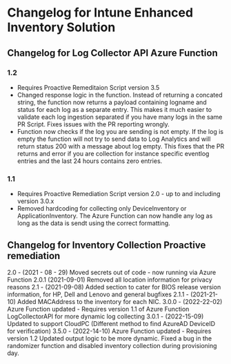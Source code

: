 # Changelog for Intune Enhanced Inventory Solution 

## Changelog for Log Collector API Azure Function

### 1.2 
* Requires Proactive Remeditaion Script version 3.5
* Changed response logic in the function. Instead of returning a concated string, the function now returns a payload containing logname and status for each log as a separate entry. This makes it much easier to validate each log ingestion separated if you have many logs in the same PR Script. Fixes issues with the PR reporting wrongly. 
* Function now checks if the log you are sending is not empty. If the log is empty the function will not try to send data to Log Analytics and will return status 200 with a message about log empty. This fixes that the PR returns and error if you are collection for instance specific eventlog entries and the last 24 hours contains zero entries. 

### 1.1 
* Requires Proactive Remediation Script version 2.0 - up to and including version 3.0.x 
* Removed hardcoding for collecting only DeviceInventory or ApplicationInventory. The Azure Function can now handle any log as long as the data is sendt using the correct formatting. 

## Changelog for Inventory Collection Proactive remediation
2.0 - (2021 - 08 - 29) Moved secrets out of code - now running via Azure Function
2.0.1 (2021-09-01) Removed all location information for privacy reasons 
2.1 - (2021-09-08) Added section to cater for BIOS release version information, for HP, Dell and Lenovo and general bugfixes
2.1.1 - (2021-21-10) Added MACAddress to the inventory for each NIC. 
3.0.0 - (2022-22-02) Azure Function updated - Requires version 1.1 of Azure Function LogCollectorAPI for more dynamic log collecting
3.0.1 - (2022-15-09) Updated to support CloudPC (Different method to find AzureAD DeviceID for verification) 
3.5.0 - (2022-14-10) Azure Function updated - Requires version 1.2 Updated output logic to be more dynamic. Fixed a bug in the randomizer function and disabled inventory collection during provisioning day.

